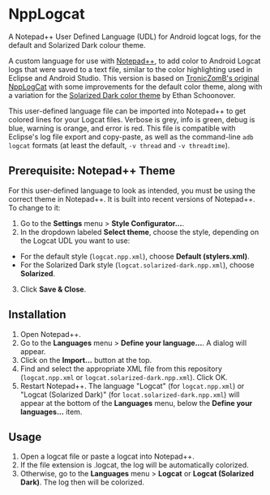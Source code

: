 NppLogcat
=========

A Notepad++ User Defined Language (UDL) for Android logcat logs, for the default and Solarized Dark colour theme.

A custom language for use with [Notepad++](https://notepad-plus-plus.org), to add color to Android Logcat logs that were saved to a text file, similar to the color highlighting used in Eclipse and Android Studio. This version is based on [TronicZomB's original NppLogCat](https://github.com/TronicZomB/NppLogCat) with some improvements for the default color theme, along with a variation for the [Solarized Dark color theme](http://ethanschoonover.com/solarized) by Ethan Schoonover.

This user-defined language file can be imported into Notepad++ to get colored lines for your Logcat files. Verbose is grey, info is green, debug is blue, warning is orange, and error is red. This file is compatible with Eclipse's log file export and copy-paste, as well as the command-line `adb logcat` formats (at least the default, `-v thread` and `-v threadtime`).

Prerequisite: Notepad++ Theme
-----------------------------

For this user-defined language to look as intended, you must be using the correct theme in Notepad++. It is built into recent versions of Notepad++. To change to it:

1. Go to the **Settings** menu > **Style Configurator...**.
2. In the dropdown labeled **Select theme**, choose the style, depending on the Logcat UDL you want to use:
  * For the default style (`logcat.npp.xml`), choose **Default (stylers.xml)**.
  * For the Solarized Dark style (`logcat.solarized-dark.npp.xml`), choose **Solarized**.
3. Click **Save & Close**.

Installation
------------

1. Open Notepad++.
2. Go to the **Languages** menu > **Define your language...**. A dialog will appear.
3. Click on the **Import...** button at the top.
4. Find and select the appropriate XML file from this repository (`logcat.npp.xml` or `logcat.solarized-dark.npp.xml`). Click OK.
5. Restart Notepad++. The language "Logcat" (for `logcat.npp.xml`) or "Logcat (Solarized Dark)" (for `locat.solarized-dark.npp.xml`) will appear at the bottom of the **Languages** menu, below the **Define your languages...** item.

Usage
-----

1. Open a logcat file or paste a logcat into Notepad++.
2. If the file extension is .logcat, the log will be automatically colorized.
3. Otherwise, go to the **Languages** menu > **Logcat** or **Logcat (Solarized Dark)**. The log then will be colorized.
